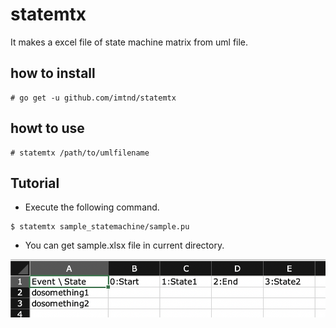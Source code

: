 # statemtx
It makes a excel file of state machine matrix from uml file.


## how to install
```
# go get -u github.com/imtnd/statemtx
```

## howt to use
```
# statemtx /path/to/umlfilename
```

## Tutorial
* Execute the following command.
```
$ statemtx sample_statemachine/sample.pu
```

* You can get sample.xlsx file in current directory.

![xlsx_image](https://raw.githubusercontent.com/imtnd/statemtx/master/images/outputfile.png)
  